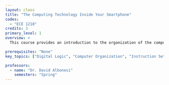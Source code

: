 ```yaml
---
layout: class
title: "The Computing Technology Inside Your Smartphone"
codes:
  - "ECE 1210"
credits: 3
primary_level: 1
overview: >
  This course provides an introduction to the organization of the computer system found within devices used in everyday living, such as smartphones and tablets. It builds from the bottom up, beginning with bits to digital logic, computer organization, instruction sets, assembly language, and then the connection to high-level languages.

prerequisites: "None"
key_topics: ["Digital Logic", "Computer Organization", "Instruction Sets", "Assembly Language"]

professors:
  - name: "Dr. David Albonesi"
    semesters: "Spring"
---
```

